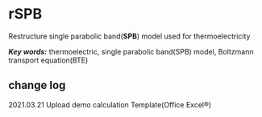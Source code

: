 # rSPB
Restructure single parabolic band(**SPB**) model used for thermoelectricity

***Key words:***  thermoelectric, single parabolic band(SPB) model, Boltzmann transport equation(BTE)

## change log
2021.03.21  Upload demo calculation Template(Office Excel®)
